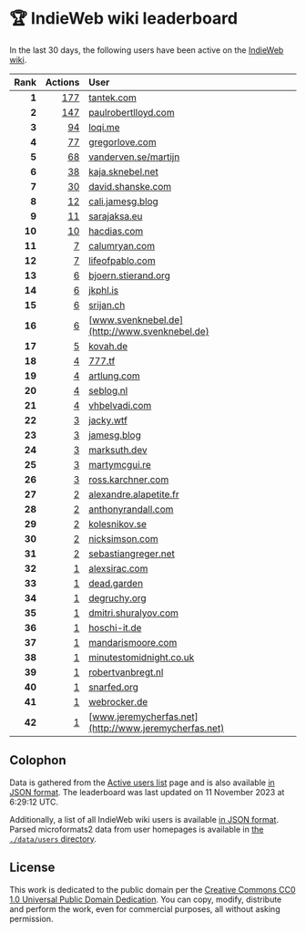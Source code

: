 # 🏆 IndieWeb wiki leaderboard

In the last 30 days, the following users have been active on the [IndieWeb wiki](https://indieweb.org).

| Rank | Actions | User |
|-----:|--------:|:-----|
| **1** | [177](https://indieweb.org/Special:Contributions/Tantek.com) | [tantek.com](http://tantek.com) |
| **2** | [147](https://indieweb.org/Special:Contributions/Paulrobertlloyd.com) | [paulrobertlloyd.com](http://paulrobertlloyd.com) |
| **3** | [94](https://indieweb.org/Special:Contributions/Loqi.me) | [loqi.me](http://loqi.me) |
| **4** | [77](https://indieweb.org/Special:Contributions/Gregorlove.com) | [gregorlove.com](http://gregorlove.com) |
| **5** | [68](https://indieweb.org/Special:Contributions/Vanderven.se_martijn) | [vanderven.se/martijn](http://vanderven.se/martijn) |
| **6** | [38](https://indieweb.org/Special:Contributions/Kaja.sknebel.net) | [kaja.sknebel.net](http://kaja.sknebel.net) |
| **7** | [30](https://indieweb.org/Special:Contributions/David.shanske.com) | [david.shanske.com](http://david.shanske.com) |
| **8** | [12](https://indieweb.org/Special:Contributions/Cali.jamesg.blog) | [cali.jamesg.blog](http://cali.jamesg.blog) |
| **9** | [11](https://indieweb.org/Special:Contributions/Sarajaksa.eu) | [sarajaksa.eu](http://sarajaksa.eu) |
| **10** | [10](https://indieweb.org/Special:Contributions/Hacdias.com) | [hacdias.com](http://hacdias.com) |
| **11** | [7](https://indieweb.org/Special:Contributions/Calumryan.com) | [calumryan.com](http://calumryan.com) |
| **12** | [7](https://indieweb.org/Special:Contributions/Lifeofpablo.com) | [lifeofpablo.com](http://lifeofpablo.com) |
| **13** | [6](https://indieweb.org/Special:Contributions/Bjoern.stierand.org) | [bjoern.stierand.org](http://bjoern.stierand.org) |
| **14** | [6](https://indieweb.org/Special:Contributions/Jkphl.is) | [jkphl.is](http://jkphl.is) |
| **15** | [6](https://indieweb.org/Special:Contributions/Srijan.ch) | [srijan.ch](http://srijan.ch) |
| **16** | [6](https://indieweb.org/Special:Contributions/Www.svenknebel.de) | [www.svenknebel.de](http://www.svenknebel.de) |
| **17** | [5](https://indieweb.org/Special:Contributions/Kovah.de) | [kovah.de](http://kovah.de) |
| **18** | [4](https://indieweb.org/Special:Contributions/777.tf) | [777.tf](http://777.tf) |
| **19** | [4](https://indieweb.org/Special:Contributions/Artlung.com) | [artlung.com](http://artlung.com) |
| **20** | [4](https://indieweb.org/Special:Contributions/Seblog.nl) | [seblog.nl](http://seblog.nl) |
| **21** | [4](https://indieweb.org/Special:Contributions/Vhbelvadi.com) | [vhbelvadi.com](http://vhbelvadi.com) |
| **22** | [3](https://indieweb.org/Special:Contributions/Jacky.wtf) | [jacky.wtf](http://jacky.wtf) |
| **23** | [3](https://indieweb.org/Special:Contributions/Jamesg.blog) | [jamesg.blog](http://jamesg.blog) |
| **24** | [3](https://indieweb.org/Special:Contributions/Marksuth.dev) | [marksuth.dev](http://marksuth.dev) |
| **25** | [3](https://indieweb.org/Special:Contributions/Martymcgui.re) | [martymcgui.re](http://martymcgui.re) |
| **26** | [3](https://indieweb.org/Special:Contributions/Ross.karchner.com) | [ross.karchner.com](http://ross.karchner.com) |
| **27** | [2](https://indieweb.org/Special:Contributions/Alexandre.alapetite.fr) | [alexandre.alapetite.fr](http://alexandre.alapetite.fr) |
| **28** | [2](https://indieweb.org/Special:Contributions/Anthonyrandall.com) | [anthonyrandall.com](http://anthonyrandall.com) |
| **29** | [2](https://indieweb.org/Special:Contributions/Kolesnikov.se) | [kolesnikov.se](http://kolesnikov.se) |
| **30** | [2](https://indieweb.org/Special:Contributions/Nicksimson.com) | [nicksimson.com](http://nicksimson.com) |
| **31** | [2](https://indieweb.org/Special:Contributions/Sebastiangreger.net) | [sebastiangreger.net](http://sebastiangreger.net) |
| **32** | [1](https://indieweb.org/Special:Contributions/Alexsirac.com) | [alexsirac.com](http://alexsirac.com) |
| **33** | [1](https://indieweb.org/Special:Contributions/Dead.garden) | [dead.garden](http://dead.garden) |
| **34** | [1](https://indieweb.org/Special:Contributions/Degruchy.org) | [degruchy.org](http://degruchy.org) |
| **35** | [1](https://indieweb.org/Special:Contributions/Dmitri.shuralyov.com) | [dmitri.shuralyov.com](http://dmitri.shuralyov.com) |
| **36** | [1](https://indieweb.org/Special:Contributions/Hoschi-it.de) | [hoschi-it.de](http://hoschi-it.de) |
| **37** | [1](https://indieweb.org/Special:Contributions/Mandarismoore.com) | [mandarismoore.com](http://mandarismoore.com) |
| **38** | [1](https://indieweb.org/Special:Contributions/Minutestomidnight.co.uk) | [minutestomidnight.co.uk](http://minutestomidnight.co.uk) |
| **39** | [1](https://indieweb.org/Special:Contributions/Robertvanbregt.nl) | [robertvanbregt.nl](http://robertvanbregt.nl) |
| **40** | [1](https://indieweb.org/Special:Contributions/Snarfed.org) | [snarfed.org](http://snarfed.org) |
| **41** | [1](https://indieweb.org/Special:Contributions/Webrocker.de) | [webrocker.de](http://webrocker.de) |
| **42** | [1](https://indieweb.org/Special:Contributions/Www.jeremycherfas.net) | [www.jeremycherfas.net](http://www.jeremycherfas.net) |


## Colophon

Data is gathered from the [Active users list](https://indieweb.org/Special:ActiveUsers) page and is also available [in JSON format](https://github.com/jgarber623/indieweb-wiki-leaderboard/blob/main/data/leaderboard.json). The leaderboard was last updated on 11 November 2023 at 6:29:12 UTC.

Additionally, a list of all IndieWeb wiki users is available [in JSON format](https://github.com/jgarber623/indieweb-wiki-leaderboard/blob/main/data/users.json). Parsed microformats2 data from user homepages is available in [the `./data/users` directory](https://github.com/jgarber623/indieweb-wiki-leaderboard/blob/main/data/users).

## License

This work is dedicated to the public domain per the [Creative Commons CC0 1.0 Universal Public Domain Dedication](https://creativecommons.org/publicdomain/zero/1.0/). You can copy, modify, distribute and perform the work, even for commercial purposes, all without asking permission.
